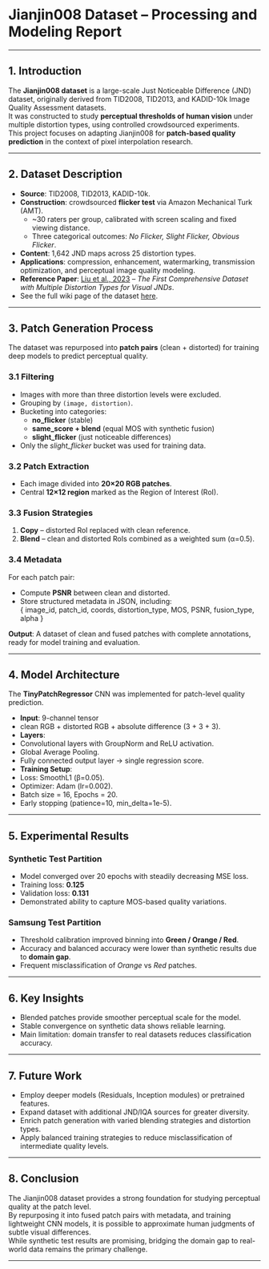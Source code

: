 # Jianjin008 Dataset – Processing and Modeling Report

---

## 1. Introduction
The **Jianjin008 dataset** is a large-scale Just Noticeable Difference (JND) dataset, originally derived from TID2008, TID2013, and KADID-10k Image Quality Assessment datasets.  
It was constructed to study **perceptual thresholds of human vision** under multiple distortion types, using controlled crowdsourced experiments.  
This project focuses on adapting Jianjin008 for **patch-based quality prediction** in the context of pixel interpolation research.

---

## 2. Dataset Description
- **Source**: TID2008, TID2013, KADID-10k.  
- **Construction**: crowdsourced **flicker test** via Amazon Mechanical Turk (AMT).  
  - ~30 raters per group, calibrated with screen scaling and fixed viewing distance.  
  - Three categorical outcomes: *No Flicker, Slight Flicker, Obvious Flicker*.  
- **Content**: 1,642 JND maps across 25 distortion types.  
- **Applications**: compression, enhancement, watermarking, transmission optimization, and perceptual image quality modeling.  
- **Reference Paper**: [Liu et al., 2023](https://arxiv.org/pdf/2303.02562) – *The First Comprehensive Dataset with Multiple Distortion Types for Visual JNDs*.  
- See the full wiki page of the dataset [here](https://github.com/HITProjects/PixelQuality/wiki/jianjin008-Dataset). 
---

## 3. Patch Generation Process
The dataset was repurposed into **patch pairs** (clean + distorted) for training deep models to predict perceptual quality.

### 3.1 Filtering
- Images with more than three distortion levels were excluded.  
- Grouping by `(image, distortion)`.  
- Bucketing into categories:  
  - **no_flicker** (stable)  
  - **same_score + blend** (equal MOS with synthetic fusion)  
  - **slight_flicker** (just noticeable differences)  
- Only the *slight_flicker* bucket was used for training data.

### 3.2 Patch Extraction
- Each image divided into **20×20 RGB patches**.  
- Central **12×12 region** marked as the Region of Interest (RoI).  

### 3.3 Fusion Strategies
1. **Copy** – distorted RoI replaced with clean reference.  
2. **Blend** – clean and distorted RoIs combined as a weighted sum (α=0.5).  

### 3.4 Metadata
For each patch pair:
- Compute **PSNR** between clean and distorted.  
- Store structured metadata in JSON, including:  
{ image_id, patch_id, coords, distortion_type, MOS, PSNR, fusion_type, alpha }


**Output**: A dataset of clean and fused patches with complete annotations, ready for model training and evaluation.

---

## 4. Model Architecture
The **TinyPatchRegressor** CNN was implemented for patch-level quality prediction.  

- **Input**: 9-channel tensor  
- clean RGB + distorted RGB + absolute difference (3 + 3 + 3).  
- **Layers**:  
- Convolutional layers with GroupNorm and ReLU activation.  
- Global Average Pooling.  
- Fully connected output layer → single regression score.  
- **Training Setup**:  
- Loss: SmoothL1 (β=0.05).  
- Optimizer: Adam (lr=0.002).  
- Batch size = 16, Epochs = 20.  
- Early stopping (patience=10, min_delta=1e-5).  

---

## 5. Experimental Results

### Synthetic Test Partition
- Model converged over 20 epochs with steadily decreasing MSE loss.  
- Training loss: **0.125**  
- Validation loss: **0.131**  
- Demonstrated ability to capture MOS-based quality variations.

### Samsung Test Partition
- Threshold calibration improved binning into **Green / Orange / Red**.  
- Accuracy and balanced accuracy were lower than synthetic results due to **domain gap**.  
- Frequent misclassification of *Orange* vs *Red* patches.  

---

## 6. Key Insights
- Blended patches provide smoother perceptual scale for the model.  
- Stable convergence on synthetic data shows reliable learning.  
- Main limitation: domain transfer to real datasets reduces classification accuracy.  

---

## 7. Future Work
- Employ deeper models (Residuals, Inception modules) or pretrained features.  
- Expand dataset with additional JND/IQA sources for greater diversity.  
- Enrich patch generation with varied blending strategies and distortion types.  
- Apply balanced training strategies to reduce misclassification of intermediate quality levels.  

---

## 8. Conclusion
The Jianjin008 dataset provides a strong foundation for studying perceptual quality at the patch level.  
By repurposing it into fused patch pairs with metadata, and training lightweight CNN models, it is possible to approximate human judgments of subtle visual differences.  
While synthetic test results are promising, bridging the domain gap to real-world data remains the primary challenge.

---
